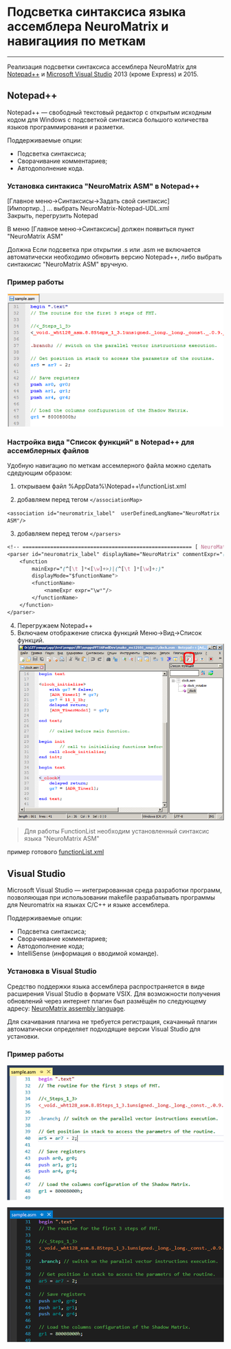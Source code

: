 ﻿# Подсветка синтаксиса языка ассемблера NeuroMatrix и навигациия по меткам
___

Реализация подсветки синтаксиса ассемблера NeuroMatrix для [Notepad++](https://notepad-plus-plus.org/) и [Microsoft Visual Studio](https://www.visualstudio.com/) 2013 (кроме Express) и 2015.

## Notepad++ 

Notepad++ — свободный текстовый редактор с открытым исходным кодом для Windows с подсветкой синтаксиса большого количества языков программирования и разметки.

Поддерживаемые опции:
* Подсветка синтаксиса;
* Сворачивание комментариев;
* Автодополнение кода. 

### Установка синтакиса "NeuroMatrix ASM" в Notepad++  
[Главное меню->Синтаксисы->Задать свой синтаксис]  
[Импортир..] ... выбрать NeuroMatrix-Notepad-UDL.xml  
Закрыть, перегрузить Notepad

В меню [Главное меню->Синтаксисы] должен появиться пункт "NeuroMatrix ASM"  

Должна Если подсветка при открытии .s или .asm не включается автоматически необходимо обновить версию Notepad++, либо выбрать синтакисис "NeuroMatrix ASM" вручную.

### Пример работы

![Notepad++](/Notepad++/Screenshot.PNG?raw=true)

### Настройка вида "Список функций" в Notepad++ для ассемблерных файлов
Удобную навигацию по меткам ассемлерного файла можно сделать сдедующим образом:

1. открываем файл 
%AppData%\Notepad++\functionList.xml

2. добавляем  перед тегом ```</associationMap>```   

```<association id="neuromatrix_label"  userDefinedLangName="NeuroMatrix ASM"/>```  
	  

3. добавляем  перед тегом  ```</parsers>```   
```css
<!-- ======================================================= [ NeuroMatrix ] -->
<parser id="neuromatrix_label" displayName="NeuroMatrix" commentExpr="((/\*.*?\*))">
	<function
		mainExpr="(^[\t ]*<[\w]+>)|(^[\t ]*[\w]+:)" 
		displayMode="$functionName">
		<functionName>
			<nameExpr expr="\w*"/>
		</functionName>
	</function>
</parser>
```
4. Перегружаем Notepad++			
5. Включаем отображение списка функций	Меню->Вид->Список функций. 
![Notepad++](/Notepad++/FunctionList.png?raw=true)

>Для работы FunctionList необходим установленный синтаксис языка "NeuroMatrix ASM"

пример готового [functionList.xml](/Notepad++/functionList.xml)



## Visual Studio

Microsoft Visual Studio — интегрированная среда разработки программ, позволяющая при использовании makefile разрабатывать программы для Neuromatrix на языках C/C++ и языке ассемблера. 

Поддерживаемые опции:
* Подсветка синтаксиса;
* Сворачивание комментариев;
* Автодополнение кода;
* IntelliSense (информация о вводимой команде).

### Установка в Visual Studio

Средство поддержки языка ассемблера распространяется в виде расширения Visual Studio в формате VSIX. Для возможности получения обновлений через интернет плагин был размёщён по следующему адресу: [NeuroMatrix assembly language](https://visualstudiogallery.msdn.microsoft.com/ca93d385-b301-4f64-85e9-fa924d8304ab).

Для скачивания плагина не требуется регистрация, скачанный плагин автоматически определяет подходящие версии Visual Studio для установки. 

### Пример работы

![Light theme](/VisualStudio/Light_web.PNG?raw=true)

![Dark theme](/VisualStudio/Dark_web.PNG?raw=true)


